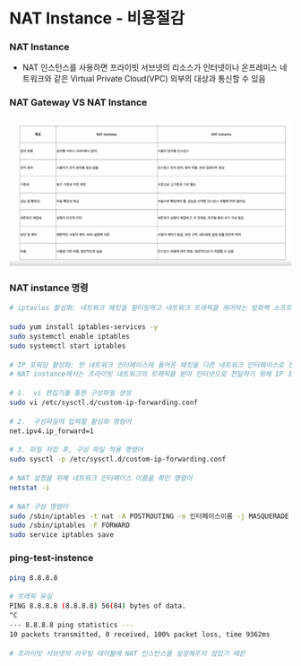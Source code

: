 # NAT Instance - 비용절감

### NAT Instance

- NAT 인스턴스를 사용하면 프라이빗 서브넷의 리소스가 인터넷이나 온프레미스 네트워크와 같은 Virtual Private Cloud(VPC) 외부의 대상과 통신할 수 있음

### NAT Gateway VS NAT Instance

![구성도](../../img/NAT%20Gateway%20vs%20NAT%20Instance.png)

### NAT instance 명령

```bash
# iptavles 활성화: 네트워크 패킷을 필터링하고 네트워크 트래픽을 제어하는 방화벽 소프트웨어

sudo yum install iptables-services -y 
sudo systemctl enable iptables 
sudo systemctl start iptables

# IP 포워딩 활성화: 한 네트워크 인터페이스에 들어온 패킷을 다른 네트워크 인터페이스로 전다랗는 기능
# NAT instance에서는 프라이빗 네트워크의 트래픽을 받아 인터넷으로 전달하기 위해 IP 포워딩 사용

# 1.  vi 편집기를 통한 구성파일 생성
sudo vi /etc/sysctl.d/custom-ip-forwarding.conf

# 2.  구성파일에 입력할 활성화 명령어
net.ipv4.ip_forward=1

# 3. 파일 저장 후, 구성 파일 적용 명령어
sudo sysctl -p /etc/sysctl.d/custom-ip-forwarding.conf

# NAT 설정을 위해 네트워크 인터페이스 이름을 확인 명령어
netstat -i

# NAT 구성 명령어
sudo /sbin/iptables -t nat -A POSTROUTING -o 인터페이스이름 -j MASQUERADE
sudo /sbin/iptables -F FORWARD
sudo service iptables save
```

### ping-test-instence

```bash
ping 8.8.8.8

# 트래픽 유실
PING 8.8.8.8 (8.8.8.8) 56(84) bytes of data.
^C
--- 8.8.8.8 ping statistics ---
10 packets transmitted, 0 received, 100% packet loss, time 9362ms

# 프라이빗 서브넷의 라우팅 테이블에 NAT 인스턴스를 설정해주지 않았기 때문
```